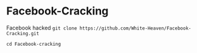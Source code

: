# Facebook-Cracking
Facebook hacked
`git clone https://github.com/White-Heaven/Facebook-Cracking.git `

`cd Facebook-cracking `



